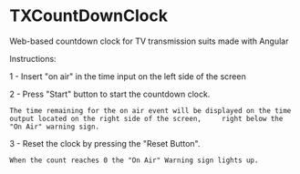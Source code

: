 # TXCountDownClock
Web-based countdown clock for TV transmission suits made with Angular

Instructions:

1 - Insert "on air" in the time input on the left side of the screen

2 - Press "Start" button to start the countdown clock.

    The time remaining for the on air event will be displayed on the time output located on the right side of the screen,     right below the "On Air" warning sign.

3 - Reset the clock by pressing the "Reset Button".

    When the count reaches 0 the "On Air" Warning sign lights up.
